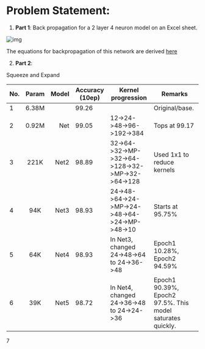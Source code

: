 # Problem Statement:

1. **Part 1**:  Back propagation for a 2 layer 4 neuron model on an Excel sheet.

![img](..\images\network)

The equations for backpropagation of this network are derived [here](https://docs.google.com/document/d/e/2PACX-1vQObVYuAyGTwL0GUH90K_917ICkiwYK_zi8FdhCiLpoW4eGAwoQEfssxqOSB0134g5E7eFjid9PtITv/pub)








2. **Part 2**:  

Squeeze and Expand

|No.	|Param	|Model	|Accuracy (10ep)	|Kernel progression	|Remarks
|--|:-------------:|------:|----------|-------------|------|
1	|6.38M||99.26|    | Original/base.|
2	|0.92M|Net|99.05|12->24->48->96->192->384   |Tops at 99.17|
3	|221K|Net2|98.89|32->64->32->MP->32->64->128->32->MP->32->64->128   |Used 1x1 to reduce kernels|
4	|94K|Net3|98.93|24->48->64->24->MP->24->48->64->24->MP->48->10  |Starts at 95.75%|
5 |64K|Net4|98.93|In Net3, changed 24->48->64 to 24->36->48	  |Epoch1 10.28%, Epoch2 94.59%|
6	|39K|Net5|98.72|In Net4, changed 24->36->48 to 24->24->36   |Epoch1 90.39%, Epoch2 97.5%. This model saturates quickly.|
7					

